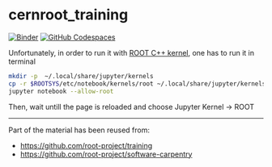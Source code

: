 # cernroot_training

[![Binder](https://mybinder.org/badge_logo.svg)](https://mybinder.org/v2/gh/aprozo/binder_cern_root/main?urlpath=git-pull%3Frepo%3Dhttps%253A%252F%252Fgithub.com%252Faprozo%252Fcernroot_training%26urlpath%3Dtree%252Fcernroot_training%252F%26branch%3Dmain)
[![GitHub Codespaces](https://github.com/codespaces/badge.svg)](https://codespaces.new/aprozo/cernroot_training?quickstart=1)


Unfortunately, in order to run it with [ROOT C++ kernel](https://github.com/root-project/root/tree/master/bindings/jupyroot), one has to run it in terminal 
``` bash
mkdir -p  ~/.local/share/jupyter/kernels
cp -r $ROOTSYS/etc/notebook/kernels/root ~/.local/share/jupyter/kernels
jupyter notebook --allow-root
```

Then, wait untill the page is reloaded and choose Jupyter Kernel -> ROOT


------------------------------------
Part of the material has been reused from:
* https://github.com/root-project/training
* https://github.com/root-project/software-carpentry
